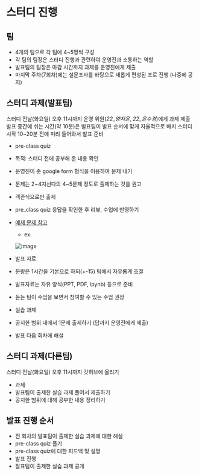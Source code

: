 # 스터디 진행

## 팀
- 4개의 팀으로 각 팀에 4~5명씩 구성
- 각 팀의 팀장은 스터디 진행과 관련하여 운영진과 소통하는 역할
- 발표팀의 팀장은 마감 시간까지 과제를 운영진에게 제출
- 마지막 주차(7회차)에는 설문조사를 바탕으로 새롭게 편성된 조로 진행 (나중에 공지)

## 스터디 과제(발표팀)
스터디 전날(화요일) 오후 11시까지 운영 위원(*22_양지윤*, *22_윤수경*)에게 과제 제출
발표 중간에 쉬는 시간(약 10분)은 발표팀이 발표 순서에 맞게 자율적으로 배치 
스터디 시작 10~20분 전에 미리 들어와서 발표 준비
- pre-class quiz
 - 목적: 스터디 전에 공부해 온 내용 확인
 - 운영진이 준 google form 형식을 이용하여 문제 내기
 - 문제는 2~4지선다의 4~5문제 정도로 출제하는 것을 권고
 - 객관식으로만 출제
 - pre_class quiz 응답을 확인한 후 리뷰, 수업에 반영하기
 - [예제 문제 참고](https://docs.google.com/forms/d/e/1FAIpQLSdXGfPg8TnhkBoUn1Lyuh6J2CIQgY_MWy2m3FNfRd0l-SfcHA/viewform)
   - ex.
   
   ![image](https://github.com/sejongsmarcle/2022_Winter_AiStudy/blob/main/%EC%8A%A4%ED%84%B0%EB%94%94%20%EC%9E%90%EB%A3%8C/img/pre_class%20quiz%20ex.png)
  
- 발표 자료
 - 분량은 1시간을 기본으로 하되(+-15) 팀에서 자유롭게 조절
 - 발표자료는 자유 양식(PPT, PDF, ipynb) 등으로 준비
 - 듣는 팀이 수업을 보면서 참여할 수 있는 수업 권장

- 실습 과제
 - 공지한 범위 내에서 1문제 출제하기 (답까지 운영진에게 제출)
 - 발표 다음 회차에 해설

## 스터디 과제(다른팀)   
스터디 전날(화요일) 오후 11시까지 깃허브에 올리기
- 과제
 - 발표팀이 출제한 실습 과제 풀어서 제출하기
 - 공지한 범위에 대해 공부한 내용 정리하기

## 발표 진행 순서
- 전 회차의 발표팀이 출제한 실습 과제에 대한 해설
- pre-class quiz 풀기
- pre-class quiz에 대한 피드백 및 설명
- 발표 진행
- 잘표팀이 출제한 실습 과제 공개
